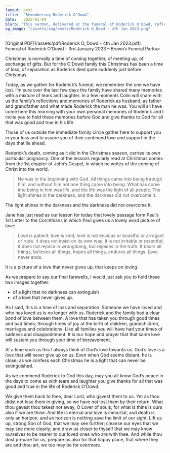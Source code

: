 ```yaml
---
layout: post
title:  "Remembering Roderick O'Dowd"
date:   2023-01-04
blurb: "This sermon, delivered at the funeral of Roderick O'Dowd, reflects on the nature of love and light in times of loss and separation. It emphasizes the enduring nature of love and the unquenchable light of Christ, even in the face of death. The sermon invites the congregation to hold onto their memories of Roderick and give thanks for his life."
og_image: "/assets/img/posts/Roderick O_Dowd - 4th Jan 2023.png"
---
```

[Original PDF](/assets/pdf/Roderick O_Dowd - 4th Jan 2023.pdf)    
Funeral of Roderick O’Dowd – 3rd January 2023 – Brown’s Funeral Parlour

Christmas is normally a time of coming together, of meeting up, of exchange of gifts. But for the O’Dowd family this Christmas has been a time of loss, of separation as Roderick died quite suddenly just before Christmas.

Today, as we gather for Roderick’s funeral, we remember the one we have lost. I’m sure over the last few days the family have shared many memories with a mixture of tears and laughter. In a few moments Colin will share with us the family’s reflections and memories of Roderick as husband, as father and grandfather and what made Roderick the man he was. You will all have come here this morning with your own personal memories of Roderick and I invite you to hold these memories before God and give thanks to God for all that was good and true in his life.

Those of us outside the immediate family circle gather here to support you in your loss and to assure you of their continued love and support in the days that lie ahead.

Roderick’s death, coming as it did in the Christmas season, carries its own particular poignancy. One of the lessons regularly read at Christmas comes from the 1st chapter of John’s Gospel, in which he writes of the coming of Christ into the world.

> He was in the beginning with God. All things came into being through him, and without him not one thing came into being. What has come into being in him was life, and the life was the light of all people. The light shines in the darkness, and the darkness did not overcome it.

The light shines in the darkness and the darkness did not overcome it.

Jane has just read as our lesson for today that lovely passage form Paul’s 1st Letter to the Corinthians in which Paul gives us a lovely word picture of love:

> Love is patient; love is kind; love is not envious or boastful or arrogant or rude. It does not insist on its own way; it is not irritable or resentful; it does not rejoice in wrongdoing, but rejoices in the truth. It bears all things, believes all things, hopes all things, endures all things. Love never ends.

It is a picture of a love that never gives up, that keeps on loving.

As we prepare to say our final farewells, I would just ask you to hold these two images together:

- of a light that no darkness can extinguish
- of a love that never gives up.

As I said, this is a time of loss and separation. Someone we have loved and who has loved us is no longer with us. Roderick and the family had a clear bond of love between them. A love that has taken you through good times and bad times; through times of joy at the birth of children, grandchildren, marriages and celebrations. Like all families you will have had your times of sadness and disappointment. It is our hope and prayer that that same love will sustain you through your time of bereavement.

At a time such as this I always think of God’s love towards us. God’s love is a love that will never give up on us. Even when God seems distant, he is close; as we confess each Christmas he is a light that can never be extinguished.

As we commend Roderick to God this day, may you all know God’s peace in the days to come as with tears and laughter you give thanks for all that was good and true in the life of Roderick O’Dowd.

We give them back to thee, dear Lord, who gavest them to us. Yet as thou didst not lose them in giving, so we have not lost them by their return. What thou gavest thou takest not away, O Lover of souls; for what is thine is ours also if we are thine. And life is eternal and love is immortal, and death is only an horizon, and an horizon is nothing save the limit of our sight. Lift us up, strong Son of God, that we may see further; cleanse our eyes that we may see more clearly; and draw us closer to thyself that we may know ourselves to be nearer to our loved ones who are with thee. And while thou dost prepare for us, prepare us also for that happy place, that where they are and thou art, we too may be for evermore.
